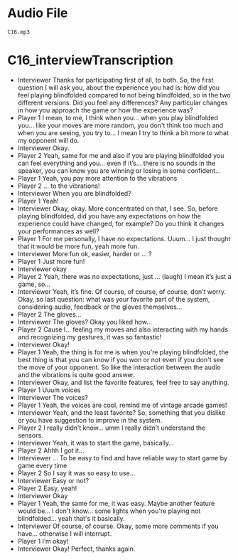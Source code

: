 # Audio File
    C16.mp3
# C16_interviewTranscription
- Interviewer
    Thanks for participating first of all, to both. So, the first question I will ask you, about the experience you had is: how did you feel playing blindfolded compared to not being blindfolded, so in the two different versions. Did you feel any differences? Any particular changes in how you approach the game or how the experience was? 
- Player 1
    I mean, to me, I think when you… when you play blindfolded you… like your moves are more random, you don't think too much and when you are seeing, you try to… I mean I try to think a bit more to what my opponent will do. 
- Interviewer
    Okay.
- Player 2
    Yeah, same for me and also if you are playing blindfolded you can feel everything and you… even if it’s… there is no sounds in the speaker, you can know you are winning or losing in some confident…
- Player 1
    Yeah, you pay more attention to the vibrations 
- Player 2
    … to the vibrations!
- Interviewer
    When you are blindfolded?
- Player 1
    Yeah!
- Interviewer
    Okay, okay. More concentrated on that, I see. So, before playing blindfolded, did you have any expectations on how the experience could have changed, for example? Do you think it changes your performances as well?
- Player 1
    For me personally, I have no expectations. Uuum… I just thought that it would be more fun, yeah more fun. 
- Interviewer
    More fun ok, easier, harder or … ? 
- Player 1
    Just more fun!
- Interviewer
    okay 
- Player 2
    Yeah, there was no expectations, just …
(laugh)
    I mean it’s just a game, so...
- Interviewer
    Yeah, it’s fine. Of course, of course, of course, don’t worry. Okay, so last question: what was your favorite part of the system, considering audio, feedback or the gloves themselves… 
- Player 2
    The gloves… 
- Interviewer
    The gloves? Okay you liked how… 
- Player 2
    Cause I… feeling my moves and also interacting with my hands and recognizing my gestures, it was so fantastic!
- Interviewer
    Okay! 
- Player 1
    Yeah, the thing is for me is when you're playing blindfolded, the best thing is that you can know if you won or not even if you don't see the move of your opponent. So like the interaction between the audio and the vibrations is quite good answer.
- Interviewer
    Okay, and list the favorite features, feel free to say anything.
- Player 1
    Uuum voices
- Interviewer
    The voices?
- Player 1
    Yeah, the voices are cool, remind me of vintage arcade games!
- Interviewer
    Yeah, and the least favorite? So, something that you dislike or you have suggestion to improve in the system.
- Player 2
    I really didn’t know… umm I really didn’t understand the sensors.
- Interviewer
    Yeah, it was to start the game, basically…
- Player 2
    Ahhh I got it…
- Interviewer
    … To be easy to find and have reliable way to start game by game every time
- Player 2
    So I say it was so easy to use…
- Interviewer
    Easy or not?
- Player 2
    Easy, yeah! 
- Interviewer 
    Okay 
- Player 1
    Yeah, the same for me, it was easy. Maybe another feature would be… I don't know… some lights when you're playing not blindfolded… yeah that's it basically. 
- Interviewer
    Of course, of course. Okay, some more comments if you have… otherwise I will interrupt.
- Player 1
    I’m okay! 
- Interviewer
    Okay! Perfect, thanks again.
